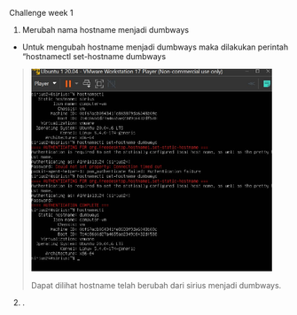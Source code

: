 Challenge week 1

1.  Merubah nama hostname menjadi dumbways

- Untuk mengubah hostname menjadi dumbways maka dilakukan perintah
  “hostnamectl set-hostname dumbways

> <img src="./media/image1.jpeg"
> style="width:4.51899in;height:3.81706in" />
>
> Dapat dilihat hostname telah berubah dari sirius menjadi dumbways.

2.  .
